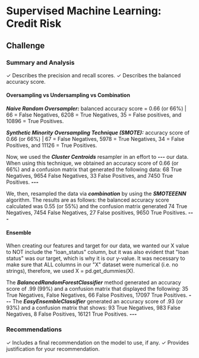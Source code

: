 # Supervised Machine Learning: Credit Risk

## Challenge

### Summary and Analysis
✓ Describes the precision and
recall scores.
✓ Describes the balanced
accuracy score.

#### Oversampling vs Undersampling vs Combination

***Naive Random Oversampler:*** balanced accuracy score = 0.66 (or 66%) | 66 = False Negatives, 6208 = True Negatives,
35 = False positives, and 10896 = True Positives.

***Synthetic Minority Oversampling Technique (SMOTE):*** accuracy score of 0.66 (or 66%) | 67  = False Negatives,
5978 = True Negatives, 34 = False Positives, and 11126 = True Positives.


Now, we used the ***Cluster Centroids*** resampler in an effort to ***---*** our data. When using this technique, we obtained an accuracy score of 0.66 (or 66%) and a confusion matrix that generated the following data: 68 True Negatives, 9654 False Negatives, 33 False Positives, and 7450 True Positives. ***---***

We, then, resampled the data via ***combination*** by using the ***SMOTEEENN*** algorithm. The results are as follows: the balanced accuracy score calculated was 0.55 (or 55%) and the confusion matrix generated 74 True Negatives, 7454 False Negatives,  27 False positives, 9650 True Positives. ***---***

#### Ensemble
When creating our features and target for our data, we wanted our X value to NOT include the "loan_status" column, but it was also evident that "loan status" was our target, which is why it is our y-value. It was necessary to make sure that ALL columns in our "X" dataset were numerical (i.e. no strings), therefore, we used X = pd.get_dummies(X).

The ***BalancedRandomForestClassifier*** method generated an accuracy score of .99 (99%) and a confusion matrix that displayed the following: 35 True Negatives, False Negatives, 66 False Positives, 17097 True Positives. ***---*** The ***EasyEnsembleClassifier*** generated an accuracy score of .93 (or 93%) and a confusion matrix that shows: 93 True Negatives, 983 False Negatives, 8 False Positives, 16121 True Positives. ***---***

### Recommendations
✓ Includes a final
recommendation on the model to
use, if any.
✓ Provides justification for your
recommendation.
